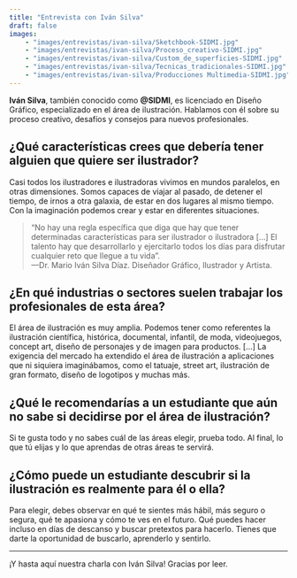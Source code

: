 ```yaml
---
title: "Entrevista con Iván Silva"
draft: false
images:
    - "images/entrevistas/ivan-silva/Sketchbook-SIDMI.jpg"
    - "images/entrevistas/ivan-silva/Proceso_creativo-SIDMI.jpg"
    - "images/entrevistas/ivan-silva/Custom_de_superficies-SIDMI.jpg"
    - "images/entrevistas/ivan-silva/Tecnicas_tradicionales-SIDMI.jpg"
    - "images/entrevistas/ivan-silva/Producciones Multimedia-SIDMI.jpg"
---
```


**Iván Silva**, también conocido como **@SIDMI**, es licenciado en Diseño Gráfico, especializado en el área de ilustración. Hablamos con él sobre su proceso creativo, desafíos y consejos para nuevos profesionales.
<!--more-->

## ¿Qué características crees que debería tener alguien que quiere ser ilustrador?

Casi todos los ilustradores e ilustradoras vivimos en mundos paralelos, en otras dimensiones. Somos capaces de viajar al pasado, de detener el tiempo, de irnos a otra galaxia, de estar en dos lugares al mismo tiempo. Con la imaginación podemos crear y estar en diferentes situaciones.

> “No hay una regla específica que diga que hay que tener determinadas características para ser ilustrador o ilustradora […] El talento hay que desarrollarlo y ejercitarlo todos los días para disfrutar cualquier reto que llegue a tu vida”.  
> —Dr. Mario Iván Silva Díaz. Diseñador Gráfico, Ilustrador y Artista.

## ¿En qué industrias o sectores suelen trabajar los profesionales de esta área?

El área de ilustración es muy amplia. Podemos tener como referentes la ilustración científica, histórica, documental, infantil, de moda, videojuegos, concept art, diseño de personajes y de imagen para productos. […] La exigencia del mercado ha extendido el área de ilustración a aplicaciones que ni siquiera imaginábamos, como el tatuaje, street art, ilustración de gran formato, diseño de logotipos y muchas más.

## ¿Qué le recomendarías a un estudiante que aún no sabe si decidirse por el área de ilustración?

Si te gusta todo y no sabes cuál de las áreas elegir, prueba todo. Al final, lo que tú elijas y lo que aprendas de otras áreas te servirá.

## ¿Cómo puede un estudiante descubrir si la ilustración es realmente para él o ella?

Para elegir, debes observar en qué te sientes más hábil, más seguro o segura, qué te apasiona y cómo te ves en el futuro. Qué puedes hacer incluso en días de descanso y buscar pretextos para hacerlo. Tienes que darte la oportunidad de buscarlo, aprenderlo y sentirlo.

---

¡Y hasta aquí nuestra charla con Iván Silva! Gracias por leer.

